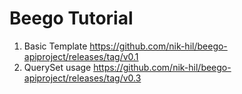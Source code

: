 # Beego Tutorial

 1. Basic Template https://github.com/nik-hil/beego-apiproject/releases/tag/v0.1
 1. QuerySet usage  https://github.com/nik-hil/beego-apiproject/releases/tag/v0.3